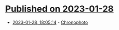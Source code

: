 # [Published on 2023-01-28](index.md)

* [2023-01-28, 18:05:14](https://news.ycombinator.com/item?id=34559867) - [Chronophoto](https://www.chronophoto.app/game.html)
